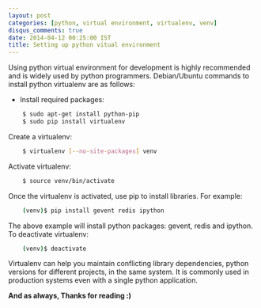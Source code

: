 ```yaml
---
layout: post
categories: [python, virtual environment, virtualenv, venv]
disqus_comments: true
date: 2014-04-12 00:25:00 IST
title: Setting up python vitual environment
---
```


Using python virtual environment for development is highly recommended and is widely used by python programmers. Debian/Ubuntu commands to install python virtualenv are as follows:

* Install required packages:

```bash
    $ sudo apt-get install python-pip
    $ sudo pip install virtualenv
````

Create a virtualenv:

```bash
    $ virtualenv [--no-site-packages] venv
````

Activate virtualenv:

```bash
    $ source venv/bin/activate
````

Once the virtualenv is activated, use pip to install libraries. For example:

```bash
    (venv)$ pip install gevent redis ipython
````

The above example will install python packages: gevent, redis and ipython. To deactivate virtualenv:

```bash
    (venv)$ deactivate
````

Virtualenv can help you maintain conflicting library dependencies, python versions for different projects, in the same system. It is commonly used in production systems even with a single python application.

**And as always, Thanks for reading :)**
